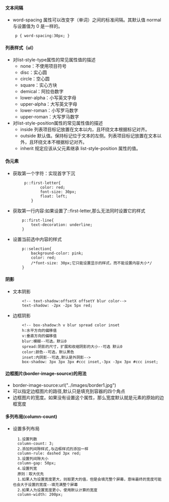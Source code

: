 #### 文本间隔
 -  word-spacing 属性可以改变字（单词）之间的标准间隔。其默认值 normal 与设置值为 0 是一样的。
     ```
      p { word-spacing:30px; }
     ```
#### 列表样式（ul）
 - 对list-style-type属性的常见属性值的描述
      + none：不使用项目符号
      + disc：实心圆
      + circle：空心圆
      + square：实心方块
      + demical：阿拉伯数字 
      + lower-alpha：小写英文字母 
      + upper-alpha：大写英文字母 
      + lower-roman：小写罗马数字 
      + upper-roman：大写罗马数字
 - 对list-style-position属性的常见属性值的描述
     + inside	列表项目标记放置在文本以内，且环绕文本根据标记对齐。
     + outside	默认值。保持标记位于文本的左侧。列表项目标记放置在文本以外，且环绕文本不根据标记对齐。
     + inherit	规定应该从父元素继承 list-style-position 属性的值。
#### 伪元素
  - 获取第一个字符：实现首字下沉
    ```
         p::first-letter{
                color: red;
                font-size: 30px;
                float: left;
            }
    ```
  - 获取第一行内容:如果设置了::first-letter,那么无法同时设置它的样式
    ```
        p::first-line{
            text-decoration: underline;
        }
    ```
  - 设置当前选中内容的样式
    ```
        p::selection{
            background-color: pink;
            color: red;
            /*font-size: 30px;它只能设置显示的样式，而不能设置内容大小*/
        }
    ```
#### 阴影
  - 文本阴影
     ```
         <!-- text-shadow:offsetX offsetY blur color-->
         text-shadow: -2px -2px 5px red;
    ```
  - 边框阴影
    ```
        <!-- box-shadow:h v blur spread color inset
        h:水平方向的偏移值
        v:垂直方向的偏移值
        blur:模糊--可选，默认0
        spread:阴影的尺寸，扩展和收缩阴影的大小--可选 默认0
        color:颜色--可选，默认黑色
        inset:内阴影--可选,默认是外阴影-->
        box-shadow: 3px 3px 3px #ccc inset,-3px -3px 3px #ccc inset;     
    ```
#### 边框图片(border-image-source)的用法
   - border-image-source:url("../images/border1.jpg")
   - 可以指定边框图片的路径,默认只是填充到容器的四个角点
   - 边框图片的宽度。如果没有设置这个属性，那么宽度默认就是元素的原始的边框宽度
#### 多列布局(column-count)
   - 设置多列布局
     ```
       1.设置列数
       column-count: 3;
       2.添加列间隙样式,与边框样式的添加一样
       column-rule: dashed 3px red;
       3.设置列间隙大小
       column-gap: 50px;
       4.设置列宽
       原则：取大优先
       1.如果人为设置宽度更大，则取更大的值，但是会填充整个屏幕，意味最终的宽度可能也会大于设置的宽度--填充满整个屏幕
       2.如果人为设置宽度更小，使用默认计算的宽度
       column-width: 200px;       
      ```



